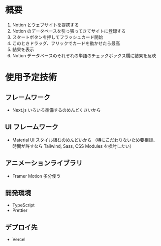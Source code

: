 # 概要

1. Notion とウェブサイトを提携する
1. Notion のデータベースを引っ張ってきてサイトに登録する
1. スタートボタンを押してフラッシュカード開始
1. このときドラッグ、フリックでカードを動かせたら最高
1. 結果を表示
1. Notion データベースのそれぞれの単語のチェックボックス欄に結果を反映

# 使用予定技術

## フレームワーク

- Next.js
  いろいろ準備するのめんどくさいから

## UI フレームワーク

- Material UI
  スタイル組むのめんどいから
  （特にこだわりないため要相談、時間が許すなら Tailwind, Sass, CSS Modules を検討したい）

## アニメーションライブラリ

- Framer Motion
  多分使う

## 開発環境

- TypeScript
- Prettier

## デプロイ先

- Vercel
